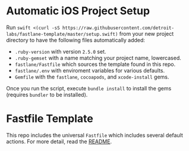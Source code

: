 # Automatic iOS Project Setup
Run `swift <(curl -sS https://raw.githubusercontent.com/detroit-labs/fastlane-template/master/setup.swift)` from your new project directory to have the following files automatically added:
 
 - `.ruby-version` with version `2.5.0` set.
 - `.ruby-gemset` with a name matching your project name, lowercased.
 - `fastlane/Fastfile` which sources the template found in this repo.
 - `fastlane/.env` with enviroment variables for various defaults.
 - `Gemfile` with the `fastlane`, `cocoapods`, and `xcode-install` gems.

 Once you run the script, execute `bundle install` to install the gems (requires `bundler` to be installed). 

# Fastfile Template
This repo includes the universal `Fastfile` which includes several default actions. For more detail, read the [README](fastlane/README.md).
